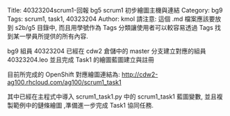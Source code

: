 Title: 40323204scrum1-回報 bg5 scrum1 初步繪圖主機與連結
Category: bg9
Tags: scrum1, task1, 40323204
Author: kmol
請注意: 這個 .md 檔案應該要放到 s2b/g5 目錄中, 而且用學號作為 Tags 分類讓使用者可以較容易透過 Tags 找到某一學員所提供的所有內容.

bg9 組員 40323204 已經在 cdw2 倉儲中的 master 分支建立對應的組員 40323204.leo 並且完成 Task1 的繪圖藍圖建立與註冊

<!-- PELICAN_END_SUMMARY -->

目前所完成的 OpenShift 對應繪圖連結為: <a href="http://cdw2-ag100.rhcloud.com/ag100/scrum1_task1">http://cdw2-ag100.rhcloud.com/ag100/scrum1_task1</a>

其中已經在主程式中導入 scrum1_task1.py 中的 scrum1_task1 藍圖變數, 並且複製範例中的鏈條繪圖 ,準備進一步完成 Task1 協同任務.
